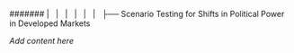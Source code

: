 ####### |   |   |   |   |   |   ├── Scenario Testing for Shifts in Political Power in Developed Markets

*Add content here*